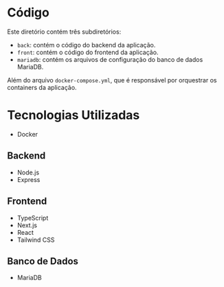# Código

Este diretório contém três subdiretórios:

- `back`: contém o código do backend da aplicação.
- `front`: contém o código do frontend da aplicação.
- `mariadb`: contém os arquivos de configuração do banco de dados MariaDB.

Além do arquivo `docker-compose.yml`, que é responsável por orquestrar os containers da aplicação.

# Tecnologias Utilizadas

- Docker

## Backend

- Node.js
- Express

## Frontend

- TypeScript
- Next.js
- React
- Tailwind CSS

## Banco de Dados

- MariaDB
